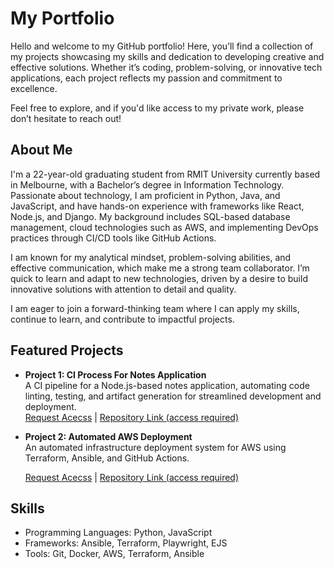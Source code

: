 # My Portfolio
Hello and welcome to my GitHub portfolio! Here, you’ll find a collection of my projects showcasing my skills and dedication to developing creative and effective solutions. Whether it’s coding, problem-solving, or innovative tech applications, each project reflects my passion and commitment to excellence.

Feel free to explore, and if you'd like access to my private work, please don’t hesitate to reach out!

## About Me
I'm a 22-year-old graduating student from RMIT University currently based in Melbourne, with a Bachelor’s degree in Information Technology. Passionate about technology, I am proficient in Python, Java, and JavaScript, and have hands-on experience with frameworks like React, Node.js, and Django. My background includes SQL-based database management, cloud technologies such as AWS, and implementing DevOps practices through CI/CD tools like GitHub Actions.

I am known for my analytical mindset, problem-solving abilities, and effective communication, which make me a strong team collaborator. I’m quick to learn and adapt to new technologies, driven by a desire to build innovative solutions with attention to detail and quality.

I am eager to join a forward-thinking team where I can apply my skills, continue to learn, and contribute to impactful projects.

## Featured Projects
- **Project 1: CI Process For Notes Application**  
  A CI pipeline for a Node.js-based notes application, automating code linting, testing, and artifact generation for streamlined development and deployment.  
  [Request Acecss](mailto:JDoolanTech@gmail.com) | [Repository Link (access required)](https://github.com/JDoo2002/CI_Process_For_Application)
  
- **Project 2: Automated AWS Deployment**  
  An automated infrastructure deployment system for AWS using Terraform, Ansible, and GitHub Actions.
  
  [Request Acecss](mailto:JDoolanTech@gmail.com) | [Repository Link (access required)](https://github.com/JDoo2002/Automated_AWS_Deployment)

## Skills
- Programming Languages: Python, JavaScript
- Frameworks: Ansible, Terraform, Playwright, EJS
- Tools: Git, Docker, AWS, Terraform, Ansible
